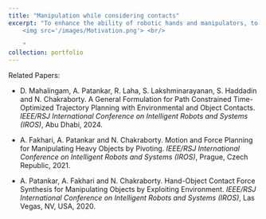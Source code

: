 ```yaml
---
title: "Manipulation while considering contacts"
excerpt: "To enhance the ability of robotic hands and manipulators, to grasp and manipulate a wide range of objects, the environment can be effectively exploited. Successful accomplishment of many tasks involves exploitation of contacts of the grasped object with the environment. In our lab, we have developed algorithmic approaches for motion and force planning for manipulating objects by exploiting the environment while considering the nonlinear contact constraints.
    <img src='/images/Motivation.png'> <br/>
    
    "
collection: portfolio
---
```


Related Papers: 

* D. Mahalingam, A. Patankar, R. Laha, S. Lakshminarayanan, S. Haddadin and N. Chakraborty. A General Formulation for Path Constrained Time-Optimized Trajectory Planning with Environmental and Object Contacts. <i>IEEE/RSJ International Conference on Intelligent Robots and Systems (IROS)</i>, Abu Dhabi, 2024.

* A. Fakhari, A. Patankar and N. Chakraborty. Motion and Force Planning for Manipulating Heavy Objects by Pivoting. <i>IEEE/RSJ International Conference on Intelligent Robots and Systems (IROS)</i>, Prague, Czech Republic, 2021.

* A. Patankar, A. Fakhari and N. Chakraborty. Hand-Object Contact Force Synthesis for Manipulating Objects by Exploiting Environment. <i>IEEE/RSJ International Conference on Intelligent Robots and Systems (IROS)</i>, Las Vegas, NV, USA, 2020.



